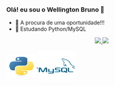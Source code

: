 ### Olá! eu sou o Wellington Bruno 👋


- 🔭 A procura de uma oportunidade!!!
- 🌱 Estudando Python/MySQL


<div align="center">
  <a href="https://github.com/WellingtonBruno">
<img height="150em" src="https://github-readme-stats.vercel.app/api?username=wellingtonbruno&show_icons=true&theme=tokyonight&include_all_commits=true&count_private=true"/>
<img height="150em" src="https://github-readme-stats.vercel.app/api/top-langs/?username=WellingtonBruno&layout=compact&langs_count=7&theme=tokyonight"/>
</div>

 <div style="display: inline_block"><br> 
  <img align="center" alt="Well-Python" height="60" width="80" src="https://raw.githubusercontent.com/devicons/devicon/master/icons/python/python-original.svg">
   <img align="center" alt="Well-Mysql" height="80" width="100" src="https://github.com/devicons/devicon/blob/master/icons/mysql/mysql-plain-wordmark.svg">
   </div>

